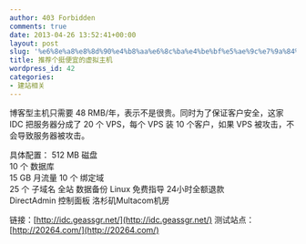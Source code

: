 ```yaml
---
author: 403 Forbidden
comments: true
date: 2013-04-26 13:52:41+00:00
layout: post
slug: '%e6%8e%a8%e8%8d%90%e4%b8%aa%e6%8c%ba%e4%be%bf%e5%ae%9c%e7%9a%84%e8%99%9a%e6%8b%9f%e4%b8%bb%e6%9c%ba'
title: 推荐个挺便宜的虚拟主机
wordpress_id: 42
categories:
- 建站相关
---
```

博客型主机只需要 48 RMB/年，表示不是很贵。同时为了保证客户安全，这家 IDC 把服务器分成了 20 个 VPS，每个 VPS 装 10 个客户，如果 VPS 被攻击，不会导致服务器被攻击。

具体配置：
512 MB 磁盘	
10 个 数据库	
15 GB 月流量
10 个 绑定域	
25 个 子域名
全站 数据备份
Linux
免费指导
24小时全额退款	
DirectAdmin 控制面板
洛杉矶Multacom机房

链接：[http://idc.geassgr.net/](http://idc.geassgr.net/)
测试站点：[http://20264.com/](http://20264.com/)
